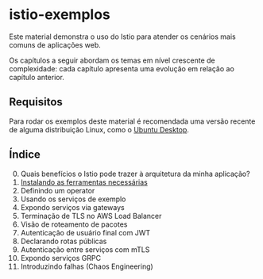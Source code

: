 # istio-exemplos

Este material demonstra o uso do Istio para atender os cenários mais comuns de aplicações web.

Os capítulos a seguir abordam os temas em nível crescente de complexidade: cada capítulo apresenta uma evolução em relação ao capítulo anterior.

## Requisitos

Para rodar os exemplos deste material é recomendada uma versão recente de alguma distribuição Linux, como o [Ubuntu Desktop](https://ubuntu.com/download/desktop).

## Índice

0. Quais benefícios o Istio pode trazer à arquitetura da minha aplicação? 
1. [Instalando as ferramentas necessárias](1-ferramentas.md)
2. Definindo um operator
3. Usando os serviços de exemplo
4. Expondo serviços via gateways
5. Terminação de TLS no AWS Load Balancer
6. Visão de roteamento de pacotes
7. Autenticação de usuário final com JWT
8. Declarando rotas públicas
9. Autenticação entre serviços com mTLS
10. Expondo serviços GRPC
11. Introduzindo falhas (Chaos Engineering)

